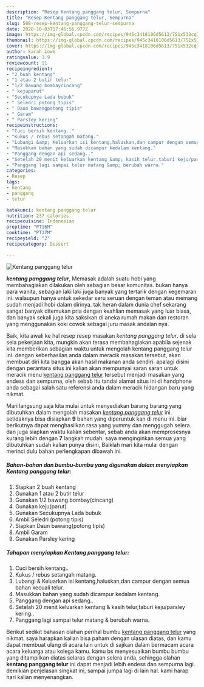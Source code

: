 ```yaml
---
description: "Resep Kentang panggang telur, Sempurna"
title: "Resep Kentang panggang telur, Sempurna"
slug: 508-resep-kentang-panggang-telur-sempurna
date: 2020-10-03T17:46:56.977Z
image: https://img-global.cpcdn.com/recipes/945c3418106d5613/751x532cq70/kentang-panggang-telur-foto-resep-utama.jpg
thumbnail: https://img-global.cpcdn.com/recipes/945c3418106d5613/751x532cq70/kentang-panggang-telur-foto-resep-utama.jpg
cover: https://img-global.cpcdn.com/recipes/945c3418106d5613/751x532cq70/kentang-panggang-telur-foto-resep-utama.jpg
author: Sarah Lowe
ratingvalue: 3.9
reviewcount: 11
recipeingredient:
- "2 buah kentang"
- "1 atau 2 butir telur"
- "1/2 bawang bombaycincang"
- " kejuparut"
- "Secukupnya Lada bubuk"
- " Seledri potong tipis"
- " Daun bawangpotong tipis"
- " Garam"
- " Parsley kering"
recipeinstructions:
- "Cuci bersih kentang.."
- "Kukus / rebus setangah matang."
- "Lubangi &amp; Keluarkan isi kentang,haluskan,dan campur dengan semua bahan kecuali telur."
- "Masukkan bahan yang sudah dicampur kedalam kentang."
- "Panggang dengan api sedang.."
- "Setelah 20 menit keluarkan kentang &amp; kasih telur,taburi keju/parsley kering.."
- "Panggang lagi sampai telur matang &amp; berubah warna."
categories:
- Resep
tags:
- kentang
- panggang
- telur

katakunci: kentang panggang telur 
nutrition: 237 calories
recipecuisine: Indonesian
preptime: "PT16M"
cooktime: "PT37M"
recipeyield: "2"
recipecategory: Dessert

---
```



![Kentang panggang telur](https://img-global.cpcdn.com/recipes/945c3418106d5613/751x532cq70/kentang-panggang-telur-foto-resep-utama.jpg)

<b><i>kentang panggang telur</i></b>, Memasak adalah suatu hobi yang membahagiakan dilakukan oleh sebagian besar komunitas. bukan hanya para wanita, sebagian laki laki juga banyak yang tertarik dengan kegemaran ini. walaupun hanya untuk sekedar seru seruan dengan teman atau memang sudah menjadi hobi dalam dirinya. tak heran dalam dunia chef sekarang sangat banyak ditemukan pria dengan keahlian memasak yang luar biasa, dan banyak sekali juga kita saksikan di aneka rumah makan dan restoran yang menggunakan koki cowok sebagai juru masak andalan nya.

Baik, kita awali ke hal resep resep masakan <i>kentang panggang telur</i>. di sela sela pekerjaan kita, mungkin akan terasa membahagiakan apabila sejenak kita memberikan sebagian waktu untuk mengolah kentang panggang telur ini. dengan keberhasilan anda dalam meracik masakan tersebut, akan membuat diri kita bangga akan hasil makanan anda sendiri. apalagi disini dengan perantara situs ini kalian akan mempunyai saran saran untuk meracik menu <u>kentang panggang telur</u> tersebut menjadi masakan yang endess dan sempurna, oleh sebab itu tandai alamat situs ini di handphone anda sebagai salah satu referensi anda dalam meracik hidangan baru yang nikmat.




Mari langsung saja kita mulai untuk menyediakan barang barang yang dibutuhkan dalam mengolah masakan <u><i>kentang panggang telur</i></u> ini. setidaknya bisa disiapkan <b>9</b> bahan yang diperuntuk kan di menu ini. biar berikutnya dapat menghasilkan rasa yang yummy dan menggugah selera. dan juga siapkan waktu kalian sebentar, sebab anda akan memprosesnya kurang lebih dengan <b>7</b> langkah mudah. saya menginginkan semua yang dibutuhkan sudah kalian punya disini, Baiklah mari kita mulai dengan merinci dulu bahan perlengkapan dibawah ini.

<!--inarticleads1-->

##### Bahan-bahan dan bumbu-bumbu yang digunakan dalam menyiapkan Kentang panggang telur:

1. Siapkan 2 buah kentang
1. Gunakan 1 atau 2 butir telur
1. Gunakan 1/2 bawang bombay(cincang)
1. Gunakan  keju(parut)
1. Gunakan Secukupnya Lada bubuk
1. Ambil  Seledri (potong tipis)
1. Siapkan  Daun bawang(potong tipis)
1. Ambil  Garam
1. Gunakan  Parsley kering




<!--inarticleads2-->

##### Tahapan menyiapkan Kentang panggang telur:

1. Cuci bersih kentang..
1. Kukus / rebus setangah matang.
1. Lubangi &amp; Keluarkan isi kentang,haluskan,dan campur dengan semua bahan kecuali telur.
1. Masukkan bahan yang sudah dicampur kedalam kentang.
1. Panggang dengan api sedang..
1. Setelah 20 menit keluarkan kentang &amp; kasih telur,taburi keju/parsley kering..
1. Panggang lagi sampai telur matang &amp; berubah warna.




Berikut sedikit bahasan olahan perihal bumbu <u>kentang panggang telur</u> yang nikmat. saya harapkan kalian bisa paham dengan ulasan diatas, dan kamu dapat membuat ulang di acara lain untuk di sajikan dalam bermacam acara acara keluarga atau kolega kamu. kamu bs menyesuaikan bumbu bumbu yang ditampilkan diatas selaras dengan selera anda, sehingga olahan <b>kentang panggang telur</b> ini dapat menjadi lebih endess dan sempurna lagi. demikian penjelasan singkat ini, sampai jumpa lagi di lain hal. kami harap hari kalian menyenangkan.
